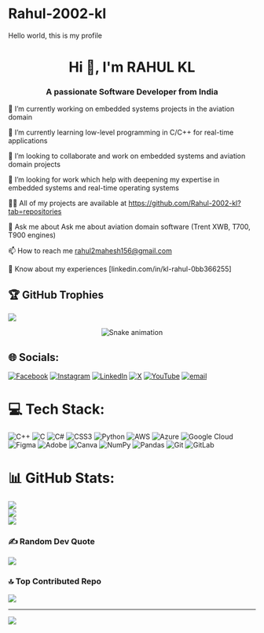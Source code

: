 # Rahul-2002-kl
Hello world, this is my profile
<h1 align="center">Hi 👋, I'm RAHUL KL</h1>
<h3 align="center">A passionate Software Developer from India</h3>

🔭 I’m currently working on embedded systems projects in the aviation domain

🌱 I’m currently learning low-level programming in C/C++ for real-time applications

👯  I’m looking to collaborate and work on embedded systems and aviation domain projects

🤝 I’m looking for work which help with deepening my expertise in embedded systems and real-time operating systems

👨‍💻 All of my projects are available at https://github.com/Rahul-2002-kl?tab=repositories

💬 Ask me about Ask me about aviation domain software (Trent XWB, T700, T900 engines)

📫 How to reach me rahul2mahesh156@gmail.com

📄 Know about my experiences [linkedin.com/in/kl-rahul-0bb366255]

## 🏆 GitHub Trophies
![](https://github-profile-trophy.vercel.app/?username=Rahul-2002-kl&theme=radical&no-frame=false&no-bg=true&margin-w=4)

<!-- Snake Game Repo View -->

<div align="center">
<img src="https://profile-readme-generator.com/assets/snake.svg" alt="Snake animation" />
</div>

## 🌐 Socials:
[![Facebook](https://img.shields.io/badge/Facebook-%231877F2.svg?logo=Facebook&logoColor=white)](https://facebook.com/https://www.facebook.com/share/1EZBPSSi2E/ ) [![Instagram](https://img.shields.io/badge/Instagram-%23E4405F.svg?logo=Instagram&logoColor=white)](https://instagram.com/rahul1_6_kl) [![LinkedIn](https://img.shields.io/badge/LinkedIn-%230077B5.svg?logo=linkedin&logoColor=white)](https://linkedin.com/in/linkedin.com/in/kl-rahul-0bb366255) [![X](https://img.shields.io/badge/X-black.svg?logo=X&logoColor=white)](https://x.com/@kl99008) [![YouTube](https://img.shields.io/badge/YouTube-%23FF0000.svg?logo=YouTube&logoColor=white)](https://youtube.com/@@rahulkl2586) [![email](https://img.shields.io/badge/Email-D14836?logo=gmail&logoColor=white)](mailto:rahul2mahesh156@gmail.com) 

# 💻 Tech Stack:
![C++](https://img.shields.io/badge/c++-%2300599C.svg?style=for-the-badge&logo=c%2B%2B&logoColor=white) ![C](https://img.shields.io/badge/c-%2300599C.svg?style=for-the-badge&logo=c&logoColor=white) ![C#](https://img.shields.io/badge/c%23-%23239120.svg?style=for-the-badge&logo=csharp&logoColor=white) ![CSS3](https://img.shields.io/badge/css3-%231572B6.svg?style=for-the-badge&logo=css3&logoColor=white) ![Python](https://img.shields.io/badge/python-3670A0?style=for-the-badge&logo=python&logoColor=ffdd54) ![AWS](https://img.shields.io/badge/AWS-%23FF9900.svg?style=for-the-badge&logo=amazon-aws&logoColor=white) ![Azure](https://img.shields.io/badge/azure-%230072C6.svg?style=for-the-badge&logo=microsoftazure&logoColor=white) ![Google Cloud](https://img.shields.io/badge/GoogleCloud-%234285F4.svg?style=for-the-badge&logo=google-cloud&logoColor=white) ![Figma](https://img.shields.io/badge/figma-%23F24E1E.svg?style=for-the-badge&logo=figma&logoColor=white) ![Adobe](https://img.shields.io/badge/adobe-%23FF0000.svg?style=for-the-badge&logo=adobe&logoColor=white) ![Canva](https://img.shields.io/badge/Canva-%2300C4CC.svg?style=for-the-badge&logo=Canva&logoColor=white)  ![NumPy](https://img.shields.io/badge/numpy-%23013243.svg?style=for-the-badge&logo=numpy&logoColor=white) ![Pandas](https://img.shields.io/badge/pandas-%23150458.svg?style=for-the-badge&logo=pandas&logoColor=white) ![Git](https://img.shields.io/badge/git-%23F05033.svg?style=for-the-badge&logo=git&logoColor=white) ![GitLab](https://img.shields.io/badge/gitlab-%23181717.svg?style=for-the-badge&logo=gitlab&logoColor=white)

# 📊 GitHub Stats:
![](https://github-readme-stats.vercel.app/api?username=Rahul-2002-kl&theme=dark&hide_border=false&include_all_commits=false&count_private=false)<br/>
![](https://nirzak-streak-stats.vercel.app/?user=Rahul-2002-kl&theme=dark&hide_border=false)<br/>
![](https://github-readme-stats.vercel.app/api/top-langs/?username=Rahul-2002-kl&theme=dark&hide_border=false&include_all_commits=false&count_private=false&layout=compact)

### ✍️ Random Dev Quote
![](https://quotes-github-readme.vercel.app/api?type=horizontal&theme=radical)

### 🔝 Top Contributed Repo
![](https://github-contributor-stats.vercel.app/api?username=Rahul-2002-kl&limit=5&theme=dark&combine_all_yearly_contributions=true)

---
[![](https://visitcount.itsvg.in/api?id=Rahul-2002-kl&icon=0&color=0)](https://visitcount.itsvg.in)

<!-- Proudly created with GPRM ( https://gprm.itsvg.in ) -->
